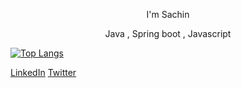 <p align="center"> I'm Sachin </p> 

<p align="center"> Java , Spring boot , Javascript </p>

[![Top Langs](https://github-readme-stats.vercel.app/api/top-langs/?username=sachinkumar579)](https://github.com/sachinkumar579/github-readme-stats)

[LinkedIn](https://www.linkedin.com/in/sachuration/)  [Twitter](https://twitter.com/sachuration)
